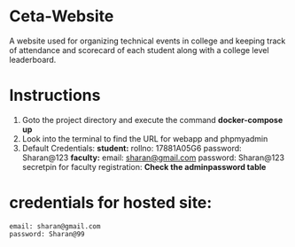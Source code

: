 # Ceta-Website

A website used for organizing technical events in college and keeping track of attendance and scorecard of each student along with a college level leaderboard.

# Instructions
1) Goto the project directory and execute the command **docker-compose up**
2) Look into the terminal to find the URL for webapp and phpmyadmin
3) Default Credentials:
       **student:**
            rollno: 17881A05G6
            password: Sharan@123
       **faculty:**
            email: sharan@gmail.com
            password: Sharan@123
            secretpin for faculty registration: **Check the adminpassword table**

# credentials for hosted site:
    email: sharan@gmail.com
    password: Sharan@99
